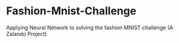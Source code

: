 # Fashion-Mnist-Challenge
Applying Neural Network to solving the fashion MNIST challenge (A Zalando Project) 
